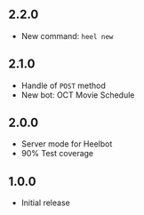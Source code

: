 ## 2.2.0

* New command: `heel new`

## 2.1.0

* Handle of `POST` method
* New bot: OCT Movie Schedule

## 2.0.0

* Server mode for Heelbot
* 90% Test coverage

## 1.0.0

* Initial release